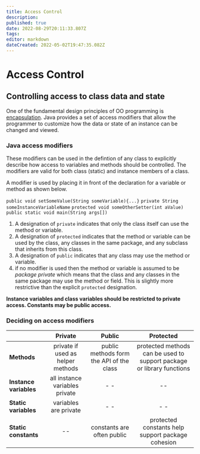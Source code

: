 ```yaml
---
title: Access Control
description: 
published: true
date: 2022-08-29T20:11:33.807Z
tags: 
editor: markdown
dateCreated: 2022-05-02T19:47:35.082Z
---
```



# Access Control


## Controlling access to class data and state

One of the fundamental design principles of OO programming is [encapsulation](/ooDesign/encapsulation). Java provides a set of access modifiers that allow the programmer to customize how the data or state of an instance can be changed  and viewed. 


###  Java access modifiers

These modifiers can be used in the defintion of any class to explicitly describe how access to variables and methods should be controlled. The modifiers are valid for both class (static) and instance members of a class.

A modifier is used by placing it in front of the declaration for a variable or method as shown below.

`public void setSomeValue(String someVariable){...}`
`private String someInstanceVariableName`
`protected void someOtherSetter(int aValue)`
`public static void main(String args[])`

1. A designation of `private`  indicates that only the class itself can use the method or variable.
1. A designation of `protected` indicates that  the method or variable can be used by the class, any classes in the same package, and any subclass that inherits from this class.
1. A designation of `public` indicates that  any class may use the method or variable.
1. if  no modifier is used then the method or variable is assumed to be  *package private* which means that the class and any classes in the same package may use the method or field. This is slightly more restrictive than the explicit `protected` designation.

**Instance variables and class variables should be restricted to private access. Constants may be public access.**




### Deciding on access modifiers

|       | **Private** | **Public** | **Protected**|
| :---        |    :----:   |   :----:   |:----:   |
| **Methods**    |  private if used as helper methods  |  public methods form the API of the class | protected methods can be used to support package or library functions|
| **Instance variables**  | all instance variables private | - - | -- |
| **Static variables**| variables are private|- -| - -|
| **Static constants**| --| constants are often public | protected constants help support package cohesion|



 




